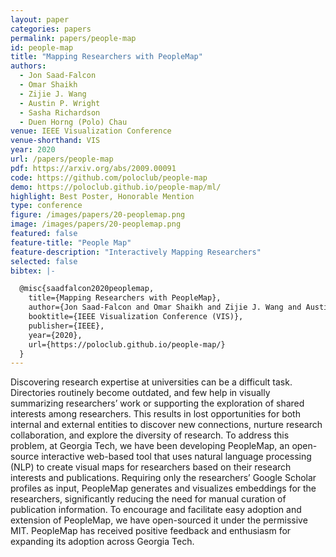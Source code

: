 ```yaml
---
layout: paper
categories: papers
permalink: papers/people-map
id: people-map
title: "Mapping Researchers with PeopleMap"
authors: 
  - Jon Saad-Falcon
  - Omar Shaikh 
  - Zijie J. Wang
  - Austin P. Wright
  - Sasha Richardson
  - Duen Horng (Polo) Chau
venue: IEEE Visualization Conference
venue-shorthand: VIS
year: 2020
url: /papers/people-map
pdf: https://arxiv.org/abs/2009.00091
code: https://github.com/poloclub/people-map
demo: https://poloclub.github.io/people-map/ml/
highlight: Best Poster, Honorable Mention
type: conference
figure: /images/papers/20-peoplemap.png
image: /images/papers/20-peoplemap.png
featured: false
feature-title: "People Map"
feature-description: "Interactively Mapping Researchers"
selected: false
bibtex: |-

  @misc{saadfalcon2020peoplemap,
    title={Mapping Researchers with PeopleMap},
    author={Jon Saad-Falcon and Omar Shaikh and Zijie J. Wang and Austin P. Wright and Sasha Richardson and Duen Horng Chau},
    booktitle={IEEE Visualization Conference (VIS)},
    publisher={IEEE},
    year={2020},
    url={https://poloclub.github.io/people-map/}
  }
---
```


Discovering research expertise at universities can be a difficult task.
Directories routinely become outdated, and few help in visually
summarizing researchers’ work or supporting the exploration of
shared interests among researchers. This results in lost opportunities
for both internal and external entities to discover new connections,
nurture research collaboration, and explore the diversity of research.
To address this problem, at Georgia Tech, we have been developing PeopleMap, an open-source interactive web-based tool that
uses natural language processing (NLP) to create visual maps for
researchers based on their research interests and publications. Requiring only the researchers’ Google Scholar profiles as input, PeopleMap generates and visualizes embeddings for the researchers,
significantly reducing the need for manual curation of publication information. To encourage and facilitate easy adoption and extension
of PeopleMap, we have open-sourced it under the permissive MIT. PeopleMap has received positive feedback and enthusiasm for expanding its adoption across Georgia Tech.
